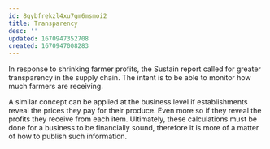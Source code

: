 ```yaml
---
id: 8qybfrekzl4xu7gm6msmoi2
title: Transparency
desc: ''
updated: 1670947352708
created: 1670947008283
---
```


In response to shrinking farmer profits, the Sustain report called for greater transparency in the supply chain.  The intent is to be able to monitor how much farmers are receiving.

A similar concept can be applied at the business level if establishments reveal the prices they pay for their produce.  Even more so if they reveal the profits they receive from each item. Ultimately, these calculations must be done for a business to be financially sound, therefore it is more of a matter of how to publish such information.